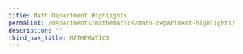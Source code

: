 ```yaml
---
title: Math Department Highlights
permalink: /departments/mathematics/math-department-highlights/
description: ""
third_nav_title: MATHEMATICS
---
```

